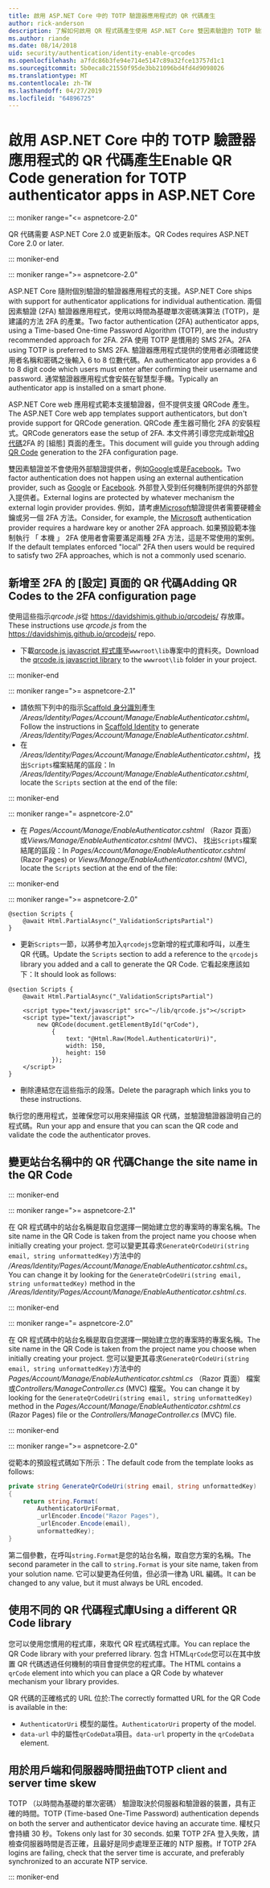 ```yaml
---
title: 啟用 ASP.NET Core 中的 TOTP 驗證器應用程式的 QR 代碼產生
author: rick-anderson
description: 了解如何啟用 QR 程式碼產生使用 ASP.NET Core 雙因素驗證的 TOTP 驗證器應用程式。
ms.author: riande
ms.date: 08/14/2018
uid: security/authentication/identity-enable-qrcodes
ms.openlocfilehash: a7fdc86b3fe94e714e5147c89a32fce13757d1c1
ms.sourcegitcommit: 5b0eca8c21550f95de3bb21096bd4fd4d9098026
ms.translationtype: MT
ms.contentlocale: zh-TW
ms.lasthandoff: 04/27/2019
ms.locfileid: "64896725"
---
```

# <a name="enable-qr-code-generation-for-totp-authenticator-apps-in-aspnet-core"></a><span data-ttu-id="6ba0a-103">啟用 ASP.NET Core 中的 TOTP 驗證器應用程式的 QR 代碼產生</span><span class="sxs-lookup"><span data-stu-id="6ba0a-103">Enable QR Code generation for TOTP authenticator apps in ASP.NET Core</span></span>

::: moniker range="<= aspnetcore-2.0"

<span data-ttu-id="6ba0a-104">QR 代碼需要 ASP.NET Core 2.0 或更新版本。</span><span class="sxs-lookup"><span data-stu-id="6ba0a-104">QR Codes requires ASP.NET Core 2.0 or later.</span></span>

::: moniker-end

::: moniker range=">= aspnetcore-2.0"

<span data-ttu-id="6ba0a-105">ASP.NET Core 隨附個別驗證的驗證器應用程式的支援。</span><span class="sxs-lookup"><span data-stu-id="6ba0a-105">ASP.NET Core ships with support for authenticator applications for individual authentication.</span></span> <span data-ttu-id="6ba0a-106">兩個因素驗證 (2FA) 驗證器應用程式，使用以時間為基礎單次密碼演算法 (TOTP)，是建議的方法 2FA 的產業。</span><span class="sxs-lookup"><span data-stu-id="6ba0a-106">Two factor authentication (2FA) authenticator apps, using a Time-based One-time Password Algorithm (TOTP), are the industry recommended approach for 2FA.</span></span> <span data-ttu-id="6ba0a-107">2FA 使用 TOTP 是慣用的 SMS 2FA。</span><span class="sxs-lookup"><span data-stu-id="6ba0a-107">2FA using TOTP is preferred to SMS 2FA.</span></span> <span data-ttu-id="6ba0a-108">驗證器應用程式提供的使用者必須確認使用者名稱和密碼之後輸入 6 to 8 位數代碼。</span><span class="sxs-lookup"><span data-stu-id="6ba0a-108">An authenticator app provides a 6 to 8 digit code which users must enter after confirming their username and password.</span></span> <span data-ttu-id="6ba0a-109">通常驗證器應用程式會安裝在智慧型手機。</span><span class="sxs-lookup"><span data-stu-id="6ba0a-109">Typically an authenticator app is installed on a smart phone.</span></span>

<span data-ttu-id="6ba0a-110">ASP.NET Core web 應用程式範本支援驗證器，但不提供支援 QRCode 產生。</span><span class="sxs-lookup"><span data-stu-id="6ba0a-110">The ASP.NET Core web app templates support authenticators, but don't provide support for QRCode generation.</span></span> <span data-ttu-id="6ba0a-111">QRCode 產生器可簡化 2FA 的安裝程式。</span><span class="sxs-lookup"><span data-stu-id="6ba0a-111">QRCode generators ease the setup of 2FA.</span></span> <span data-ttu-id="6ba0a-112">本文件將引導您完成新增[QR 代碼](https://wikipedia.org/wiki/QR_code)2FA 的 [組態] 頁面的產生。</span><span class="sxs-lookup"><span data-stu-id="6ba0a-112">This document will guide you through adding [QR Code](https://wikipedia.org/wiki/QR_code) generation to the 2FA configuration page.</span></span>

<span data-ttu-id="6ba0a-113">雙因素驗證並不會使用外部驗證提供者，例如[Google](xref:security/authentication/google-logins)或是[Facebook](xref:security/authentication/facebook-logins)。</span><span class="sxs-lookup"><span data-stu-id="6ba0a-113">Two factor authentication does not happen using an external authentication provider, such as [Google](xref:security/authentication/google-logins) or [Facebook](xref:security/authentication/facebook-logins).</span></span> <span data-ttu-id="6ba0a-114">外部登入受到任何機制所提供的外部登入提供者。</span><span class="sxs-lookup"><span data-stu-id="6ba0a-114">External logins are protected by whatever mechanism the external login provider provides.</span></span> <span data-ttu-id="6ba0a-115">例如，請考慮[Microsoft](xref:security/authentication/microsoft-logins)驗證提供者需要硬體金鑰或另一個 2FA 方法。</span><span class="sxs-lookup"><span data-stu-id="6ba0a-115">Consider, for example, the [Microsoft](xref:security/authentication/microsoft-logins) authentication provider requires a hardware key or another 2FA approach.</span></span> <span data-ttu-id="6ba0a-116">如果預設範本強制執行 「 本機 」 2FA 使用者會需要滿足兩種 2FA 方法，這是不常使用的案例。</span><span class="sxs-lookup"><span data-stu-id="6ba0a-116">If the default templates enforced "local" 2FA then users would be required to satisfy two 2FA approaches, which is not a commonly used scenario.</span></span>

## <a name="adding-qr-codes-to-the-2fa-configuration-page"></a><span data-ttu-id="6ba0a-117">新增至 2FA 的 [設定] 頁面的 QR 代碼</span><span class="sxs-lookup"><span data-stu-id="6ba0a-117">Adding QR Codes to the 2FA configuration page</span></span>

<span data-ttu-id="6ba0a-118">使用這些指示*qrcode.js*從 https://davidshimjs.github.io/qrcodejs/ 存放庫。</span><span class="sxs-lookup"><span data-stu-id="6ba0a-118">These instructions use *qrcode.js* from the https://davidshimjs.github.io/qrcodejs/ repo.</span></span>

* <span data-ttu-id="6ba0a-119">下載[qrcode.js javascript 程式庫](https://davidshimjs.github.io/qrcodejs/)至`wwwroot\lib`專案中的資料夾。</span><span class="sxs-lookup"><span data-stu-id="6ba0a-119">Download the [qrcode.js javascript library](https://davidshimjs.github.io/qrcodejs/) to the `wwwroot\lib` folder in your project.</span></span>

::: moniker-end

::: moniker range=">= aspnetcore-2.1"

* <span data-ttu-id="6ba0a-120">請依照下列中的指示[Scaffold 身分識別](xref:security/authentication/scaffold-identity)產生 */Areas/Identity/Pages/Account/Manage/EnableAuthenticator.cshtml*。</span><span class="sxs-lookup"><span data-stu-id="6ba0a-120">Follow the instructions in [Scaffold Identity](xref:security/authentication/scaffold-identity) to generate */Areas/Identity/Pages/Account/Manage/EnableAuthenticator.cshtml*.</span></span>
* <span data-ttu-id="6ba0a-121">在  */Areas/Identity/Pages/Account/Manage/EnableAuthenticator.cshtml*，找出`Scripts`檔案結尾的區段：</span><span class="sxs-lookup"><span data-stu-id="6ba0a-121">In */Areas/Identity/Pages/Account/Manage/EnableAuthenticator.cshtml*, locate the `Scripts` section at the end of the file:</span></span>

::: moniker-end

::: moniker range="= aspnetcore-2.0"

* <span data-ttu-id="6ba0a-122">在  *Pages/Account/Manage/EnableAuthenticator.cshtml* （Razor 頁面） 或*Views/Manage/EnableAuthenticator.cshtml* (MVC)、 找出`Scripts`檔案結尾的區段：</span><span class="sxs-lookup"><span data-stu-id="6ba0a-122">In *Pages/Account/Manage/EnableAuthenticator.cshtml* (Razor Pages) or *Views/Manage/EnableAuthenticator.cshtml* (MVC), locate the `Scripts` section at the end of the file:</span></span>

::: moniker-end

::: moniker range=">= aspnetcore-2.0"

```cshtml
@section Scripts {
    @await Html.PartialAsync("_ValidationScriptsPartial")
}
```

* <span data-ttu-id="6ba0a-123">更新`Scripts`一節，以將參考加入`qrcodejs`您新增的程式庫和呼叫，以產生 QR 代碼。</span><span class="sxs-lookup"><span data-stu-id="6ba0a-123">Update the `Scripts` section to add a reference to the `qrcodejs` library you added and a call to generate the QR Code.</span></span> <span data-ttu-id="6ba0a-124">它看起來應該如下：</span><span class="sxs-lookup"><span data-stu-id="6ba0a-124">It should look as follows:</span></span>

```cshtml
@section Scripts {
    @await Html.PartialAsync("_ValidationScriptsPartial")

    <script type="text/javascript" src="~/lib/qrcode.js"></script>
    <script type="text/javascript">
        new QRCode(document.getElementById("qrCode"),
            {
                text: "@Html.Raw(Model.AuthenticatorUri)",
                width: 150,
                height: 150
            });
    </script>
}
```

* <span data-ttu-id="6ba0a-125">刪除連結您在這些指示的段落。</span><span class="sxs-lookup"><span data-stu-id="6ba0a-125">Delete the paragraph which links you to these instructions.</span></span>

<span data-ttu-id="6ba0a-126">執行您的應用程式，並確保您可以用來掃描該 QR 代碼，並驗證驗證器證明自己的程式碼。</span><span class="sxs-lookup"><span data-stu-id="6ba0a-126">Run your app and ensure that you can scan the QR code and validate the code the authenticator proves.</span></span>

## <a name="change-the-site-name-in-the-qr-code"></a><span data-ttu-id="6ba0a-127">變更站台名稱中的 QR 代碼</span><span class="sxs-lookup"><span data-stu-id="6ba0a-127">Change the site name in the QR Code</span></span>

::: moniker-end

::: moniker range=">= aspnetcore-2.1"

<span data-ttu-id="6ba0a-128">在 QR 程式碼中的站台名稱是取自您選擇一開始建立您的專案時的專案名稱。</span><span class="sxs-lookup"><span data-stu-id="6ba0a-128">The site name in the QR Code is taken from the project name you choose when initially creating your project.</span></span> <span data-ttu-id="6ba0a-129">您可以變更其尋求`GenerateQrCodeUri(string email, string unformattedKey)`方法中的 */Areas/Identity/Pages/Account/Manage/EnableAuthenticator.cshtml.cs*。</span><span class="sxs-lookup"><span data-stu-id="6ba0a-129">You can change it by looking for the `GenerateQrCodeUri(string email, string unformattedKey)` method in the */Areas/Identity/Pages/Account/Manage/EnableAuthenticator.cshtml.cs*.</span></span>

::: moniker-end

::: moniker range="= aspnetcore-2.0"

<span data-ttu-id="6ba0a-130">在 QR 程式碼中的站台名稱是取自您選擇一開始建立您的專案時的專案名稱。</span><span class="sxs-lookup"><span data-stu-id="6ba0a-130">The site name in the QR Code is taken from the project name you choose when initially creating your project.</span></span> <span data-ttu-id="6ba0a-131">您可以變更其尋求`GenerateQrCodeUri(string email, string unformattedKey)`方法中的*Pages/Account/Manage/EnableAuthenticator.cshtml.cs* （Razor 頁面） 檔案或*Controllers/ManageController.cs* (MVC) 檔案。</span><span class="sxs-lookup"><span data-stu-id="6ba0a-131">You can change it by looking for the `GenerateQrCodeUri(string email, string unformattedKey)` method in the *Pages/Account/Manage/EnableAuthenticator.cshtml.cs* (Razor Pages) file or the *Controllers/ManageController.cs* (MVC) file.</span></span>

::: moniker-end

::: moniker range=">= aspnetcore-2.0"

<span data-ttu-id="6ba0a-132">從範本的預設程式碼如下所示：</span><span class="sxs-lookup"><span data-stu-id="6ba0a-132">The default code from the template looks as follows:</span></span>

```csharp
private string GenerateQrCodeUri(string email, string unformattedKey)
{
    return string.Format(
        AuthenticatorUriFormat,
        _urlEncoder.Encode("Razor Pages"),
        _urlEncoder.Encode(email),
        unformattedKey);
}
```

<span data-ttu-id="6ba0a-133">第二個參數，在呼叫`string.Format`是您的站台名稱，取自您方案的名稱。</span><span class="sxs-lookup"><span data-stu-id="6ba0a-133">The second parameter in the call to `string.Format` is your site name, taken from your solution name.</span></span> <span data-ttu-id="6ba0a-134">它可以變更為任何值，但必須一律為 URL 編碼。</span><span class="sxs-lookup"><span data-stu-id="6ba0a-134">It can be changed to any value, but it must always be URL encoded.</span></span>

## <a name="using-a-different-qr-code-library"></a><span data-ttu-id="6ba0a-135">使用不同的 QR 代碼程式庫</span><span class="sxs-lookup"><span data-stu-id="6ba0a-135">Using a different QR Code library</span></span>

<span data-ttu-id="6ba0a-136">您可以使用您慣用的程式庫，來取代 QR 程式碼程式庫。</span><span class="sxs-lookup"><span data-stu-id="6ba0a-136">You can replace the QR Code library with your preferred library.</span></span> <span data-ttu-id="6ba0a-137">包含 HTML`qrCode`您可以在其中放置 QR 代碼透過任何機制的項目會提供您的程式庫。</span><span class="sxs-lookup"><span data-stu-id="6ba0a-137">The HTML contains a `qrCode` element into which you can place a QR Code by whatever mechanism your library provides.</span></span>

<span data-ttu-id="6ba0a-138">QR 代碼的正確格式的 URL 位於:</span><span class="sxs-lookup"><span data-stu-id="6ba0a-138">The correctly formatted URL for the QR Code is available in the:</span></span>

* <span data-ttu-id="6ba0a-139">`AuthenticatorUri` 模型的屬性。</span><span class="sxs-lookup"><span data-stu-id="6ba0a-139">`AuthenticatorUri` property of the model.</span></span>
* <span data-ttu-id="6ba0a-140">`data-url` 中的屬性`qrCodeData`項目。</span><span class="sxs-lookup"><span data-stu-id="6ba0a-140">`data-url` property in the `qrCodeData` element.</span></span>

## <a name="totp-client-and-server-time-skew"></a><span data-ttu-id="6ba0a-141">用於用戶端和伺服器時間扭曲</span><span class="sxs-lookup"><span data-stu-id="6ba0a-141">TOTP client and server time skew</span></span>

<span data-ttu-id="6ba0a-142">TOTP （以時間為基礎的單次密碼） 驗證取決於伺服器和驗證器的裝置，具有正確的時間。</span><span class="sxs-lookup"><span data-stu-id="6ba0a-142">TOTP (Time-based One-Time Password) authentication depends on both the server and authenticator device having an accurate time.</span></span> <span data-ttu-id="6ba0a-143">權杖只會持續 30 秒。</span><span class="sxs-lookup"><span data-stu-id="6ba0a-143">Tokens only last for 30 seconds.</span></span> <span data-ttu-id="6ba0a-144">如果 TOTP 2FA 登入失敗，請檢查伺服器時間是否正確，且最好是同步處理至正確的 NTP 服務。</span><span class="sxs-lookup"><span data-stu-id="6ba0a-144">If TOTP 2FA logins are failing, check that the server time is accurate, and preferably synchronized to an accurate NTP service.</span></span>

::: moniker-end
